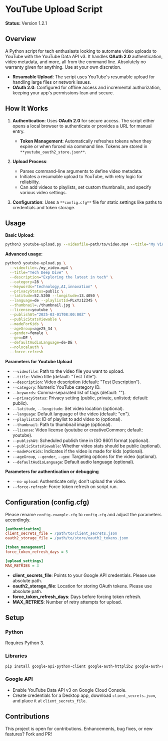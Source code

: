 # YouTube Upload Script

**Status:** Version 1.2.1

## Overview

A Python script for tech enthusiasts looking to automate video uploads to YouTube with the YouTube Data API v3. It handles **OAuth 2.0** authentication, video metadata, and more, all from the command line.
Absolutely no warranty given for anything. Use at your own discretion. 

- **Resumable Upload**: The script uses YouTube's resumable upload for handling large files or network issues.
- **OAuth 2.0**: Configured for offline access and incremental authorization, keeping your app's permissions lean and secure.

## How It Works

1. **Authentication**: Uses **OAuth 2.0** for secure access. The script either opens a local browser to authenticate or provides a URL for manual entry.
    - **Token Management**: Automatically refreshes tokens when they expire or when forced via command line. Tokens are stored in `**youtube_oauth2_store.json**`.

2. **Upload Process**: 
    - Parses command-line arguments to define video metadata.
    - Initiates a resumable upload to YouTube, with retry logic for reliability.
    - Can add videos to playlists, set custom thumbnails, and specify various video settings.

3. **Configuration**: Uses a `**config.cfg**` file for static settings like paths to credentials and token storage.

## Usage

**Basic Upload:**
```bash
python3 youtube-upload.py --videofile=path/to/video.mp4 --title="My Video" --description="Cool description"
```

**Advanced usage:**
```bash
python3 youtube-upload.py \
  --videofile=./my_video.mp4 \
  --title="Tech Deep Dive" \
  --description="Exploring the latest in tech" \
  --category=28 \
  --keywords="technology,AI,innovation" \
  --privacyStatus=public \
  --latitude=52.5200 --longitude=13.4050 \
  --language=de --playlistId=PLxYz12345 \
  --thumbnail=./thumbnail.jpg \
  --license=youtube \
  --publishAt="2025-03-01T08:00:00Z" \
  --publicStatsViewable \
  --madeForKids \
  --ageGroup=age25_34 \
  --gender=female \
  --geo=DE \
  --defaultAudioLanguage=de-DE \
  --nolocalauth \
  --force-refresh
```

**Parameters for Youtube Upload**
- `--videofile`: Path to the video file you want to upload.
- `--title`: Video title (default: "Test Title").
- `--description`: Video description (default: "Test Description").
- `--category`: Numeric YouTube category ID.
- `--keywords`: Comma-separated list of tags (default: "").
- `--privacyStatus`: Privacy setting (public, private, unlisted; default: public).
- `--latitude`, `--longitude`: Set video location (optional).
- `--language`: Default language of the video (default: "en").
- `--playlistId`: ID of playlist to add video to (optional).
- `--thumbnail`: Path to thumbnail image (optional).
- `--license`: Video license (youtube or creativeCommon; default: youtube).
- `--publishAt`: Scheduled publish time in ISO 8601 format (optional).
- `--publicStatsViewable`: Whether video stats should be public (optional).
- `--madeForKids`: Indicates if the video is made for kids (optional).
- `--ageGroup`, `--gender`, `--geo`: Targeting options for the video (optional).
- `--defaultAudioLanguage`: Default audio language (optional).

**Parameters for authentication or debugging**
- `--no-upload`: Authenticate only; don't upload the video.
- `--force-refresh`: Force token refresh on script run.


## Configuration (config.cfg)

Please rename `config.example.cfg` to `config.cfg` and adjust the parameters accordingly.

```ini
[authentication]
client_secrets_file = /path/to/client_secrets.json
oauth2_storage_file = /path/to/store/oauth2_tokens.json

[token_management]
force_token_refresh_days = 5

[upload_settings]
MAX_RETRIES = 3
```
- **client_secrets_file**: Points to your Google API credentials. Please use absolute path.
- **oauth2_storage_file**: Location for storing OAuth tokens. Please use absolute path.
- **force_token_refresh_days**: Days before forcing token refresh.
- **MAX_RETRIES**: Number of retry attempts for upload.

## Setup

### Python
Requires Python 3.

### Libraries
```bash
pip install google-api-python-client google-auth-httplib2 google-auth-oauthlib
```

### Google API
- Enable YouTube Data API v3 on Google Cloud Console.
- Create credentials for a Desktop app, download `client_secrets.json`, and place it at `client_secrets_file`.

## Contributions
This project is open for contributions. Enhancements, bug fixes, or new features? Fork and PR!